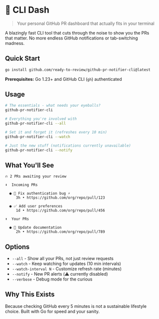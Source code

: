 # 🚀 CLI Dash

> Your personal GitHub PR dashboard that actually fits in your terminal

A blazingly fast CLI tool that cuts through the noise to show you the PRs that matter. No more endless GitHub notifications or tab-switching madness.

## Quick Start

```bash
go install github.com/ready-to-review/github-pr-notifier-cli@latest
```

**Prerequisites:** Go 1.23+ and GitHub CLI (`gh`) authenticated

## Usage

```bash
# The essentials - what needs your eyeballs?
github-pr-notifier-cli

# Everything you're involved with
github-pr-notifier-cli --all

# Set it and forget it (refreshes every 10 min)
github-pr-notifier-cli --watch

# Just the new stuff (notifications currently unavailable)
github-pr-notifier-cli --notify
```

## What You'll See

```
🔥 2 PRs awaiting your review

⬇️  Incoming PRs

  ● 🚧 Fix authentication bug ⚡
     3h • https://github.com/org/repo/pull/123

  ● ✅ Add user preferences
     1d • https://github.com/org/repo/pull/456

⬆️  Your PRs

  ● 📝 Update documentation
     2h • https://github.com/org/repo/pull/789
```

## Options

- `--all` - Show all your PRs, not just review requests
- `--watch` - Keep watching for updates (10 min intervals)
- `--watch-interval N` - Customize refresh rate (minutes)
- `--notify` - New PR alerts (⚠️ currently disabled)
- `--verbose` - Debug mode for the curious

## Why This Exists

Because checking GitHub every 5 minutes is not a sustainable lifestyle choice. Built with Go for speed and your sanity.